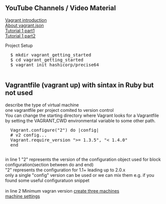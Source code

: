 <h2>YouTube Channels / Video Material</h2>
<p>
  <a href="https://www.youtube.com/watch?v=vBreXjkizgo&t=2376s">Vagrant introduction</a><br>
  <a href="https://blog.scottlowe.org/2016/01/18/multi-machine-vagrant-json/">About vagrant.json</a><br>
  <a href="https://www.youtube.com/watch?v=sjV4JdAw-Vs">Tutorial 1 part1</a><br>
  <a href="https://www.youtube.com/watch?v=X8iC5Q5lKLg">Tutorial 1 part2 </a><br>
  
  <p>Project Setup</p>
  <pre>
  $ mkdir vagrant_getting_started
  $ cd vagrant_getting_started
  $ vagrant init hashicorp/precise64
  </pre>
  
<h2>Vagrantfile (vagrant up) with sintax in Ruby but not used</h2>
<p>
  describe the type of virtual machine<br>
  one vagrantfile per project comited to version control<br>
  You can change the starting directory where Vagrant looks for a Vagrantfile by setting the VAGRANT_CWD environmental variable to some other path.<br>
</p> 
  
  <pre>
  Vagrant.configure("2") do |config|
  # v2 config...
  Vagrant.require_version ">= 1.3.5", "< 1.4.0"
  end
  </pre>
    
<p>  
    in line 1 "2" represents the version of the configuration object used for block configuration(section between do and end)<br>
    "2" represents the configuration for 1.1+ leading up to 2.0.x <br>
    only a single "config" version can be used or we can mix them e.g. if you found some useful configuratuon snippet <br>
    <br>
    in line 2 Minimum vagran version 
    <a href="https://www.vagrantup.com/docs/vagrantfile/tips.html">create three machines</a><br>
    <a href="https://www.vagrantup.com/docs/vagrantfile/machine_settings.html">machine settings</a><br>
</p>
  

